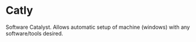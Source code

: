 Catly
=====

Software Catalyst. Allows automatic setup of machine (windows) with any software/tools desired.
